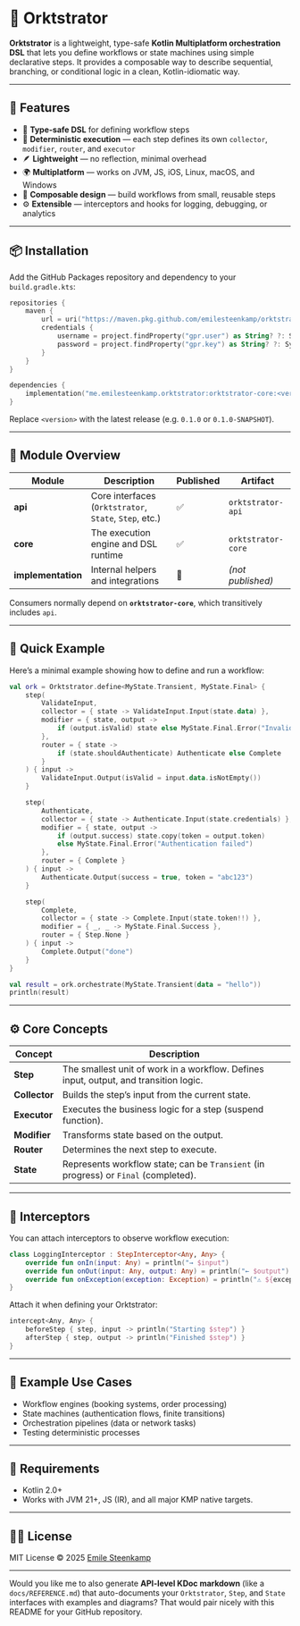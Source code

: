 # 🧩 Orktstrator

**Orktstrator** is a lightweight, type-safe **Kotlin Multiplatform orchestration DSL** that lets you define workflows or state machines using simple declarative steps.
It provides a composable way to describe sequential, branching, or conditional logic in a clean, Kotlin-idiomatic way.

---

## 🚀 Features

* 🧠 **Type-safe DSL** for defining workflow steps
* 🔄 **Deterministic execution** — each step defines its own `collector`, `modifier`, `router`, and `executor`
* 🪶 **Lightweight** — no reflection, minimal overhead
* 🌍 **Multiplatform** — works on JVM, JS, iOS, Linux, macOS, and Windows
* 🧩 **Composable design** — build workflows from small, reusable steps
* ⚙️ **Extensible** — interceptors and hooks for logging, debugging, or analytics

---

## 📦 Installation

Add the GitHub Packages repository and dependency to your `build.gradle.kts`:

```kotlin
repositories {
    maven {
        url = uri("https://maven.pkg.github.com/emilesteenkamp/orktstrator")
        credentials {
            username = project.findProperty("gpr.user") as String? ?: System.getenv("GITHUB_ACTOR")
            password = project.findProperty("gpr.key") as String? ?: System.getenv("GITHUB_TOKEN")
        }
    }
}

dependencies {
    implementation("me.emilesteenkamp.orktstrator:orktstrator-core:<version>")
}
```

Replace `<version>` with the latest release (e.g. `0.1.0` or `0.1.0-SNAPSHOT`).

---

## 🧱 Module Overview

| Module             | Description                                             | Published | Artifact           |
| ------------------ | ------------------------------------------------------- | --------- | ------------------ |
| **api**            | Core interfaces (`Orktstrator`, `State`, `Step`, etc.) | ✅         | `orktstrator-api`  |
| **core**           | The execution engine and DSL runtime                    | ✅         | `orktstrator-core` |
| **implementation** | Internal helpers and integrations                       | 🚫        | *(not published)*  |

Consumers normally depend on **`orktstrator-core`**, which transitively includes `api`.

---

## 🧩 Quick Example

Here’s a minimal example showing how to define and run a workflow:

```kotlin
val ork = Orktstrator.define<MyState.Transient, MyState.Final> {
    step(
        ValidateInput,
        collector = { state -> ValidateInput.Input(state.data) },
        modifier = { state, output ->
            if (output.isValid) state else MyState.Final.Error("Invalid input")
        },
        router = { state ->
            if (state.shouldAuthenticate) Authenticate else Complete
        }
    ) { input ->
        ValidateInput.Output(isValid = input.data.isNotEmpty())
    }

    step(
        Authenticate,
        collector = { state -> Authenticate.Input(state.credentials) },
        modifier = { state, output ->
            if (output.success) state.copy(token = output.token)
            else MyState.Final.Error("Authentication failed")
        },
        router = { Complete }
    ) { input ->
        Authenticate.Output(success = true, token = "abc123")
    }

    step(
        Complete,
        collector = { state -> Complete.Input(state.token!!) },
        modifier = { _, _ -> MyState.Final.Success },
        router = { Step.None }
    ) { input ->
        Complete.Output("done")
    }
}

val result = ork.orchestrate(MyState.Transient(data = "hello"))
println(result)
```

---

## ⚙️ Core Concepts

| Concept       | Description                                                                           |
| ------------- | ------------------------------------------------------------------------------------- |
| **Step**      | The smallest unit of work in a workflow. Defines input, output, and transition logic. |
| **Collector** | Builds the step’s input from the current state.                                       |
| **Executor**  | Executes the business logic for a step (suspend function).                            |
| **Modifier**  | Transforms state based on the output.                                                 |
| **Router**    | Determines the next step to execute.                                                  |
| **State**     | Represents workflow state; can be `Transient` (in progress) or `Final` (completed).   |

---

## 🧩 Interceptors

You can attach interceptors to observe workflow execution:

```kotlin
class LoggingInterceptor : StepInterceptor<Any, Any> {
    override fun onIn(input: Any) = println("→ $input")
    override fun onOut(input: Any, output: Any) = println("← $output")
    override fun onException(exception: Exception) = println("⚠️ ${exception.message}")
}
```

Attach it when defining your Orktstrator:

```kotlin
intercept<Any, Any> {
    beforeStep { step, input -> println("Starting $step") }
    afterStep { step, output -> println("Finished $step") }
}
```

---

## 🧩 Example Use Cases

* Workflow engines (booking systems, order processing)
* State machines (authentication flows, finite transitions)
* Orchestration pipelines (data or network tasks)
* Testing deterministic processes

---

## 🧰 Requirements

* Kotlin 2.0+
* Works with JVM 21+, JS (IR), and all major KMP native targets.

---

## 🧑‍💻 License

MIT License © 2025 [Emile Steenkamp](https://github.com/emilesteenkamp)

---

Would you like me to also generate **API-level KDoc markdown** (like a `docs/REFERENCE.md`) that auto-documents your `Orktstrator`, `Step`, and `State` interfaces with examples and diagrams?
That would pair nicely with this README for your GitHub repository.
